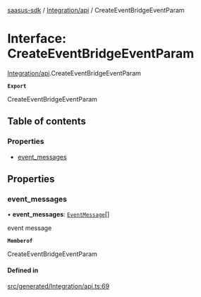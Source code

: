 [saasus-sdk](../README.md) / [Integration/api](../modules/Integration_api.md) / CreateEventBridgeEventParam

# Interface: CreateEventBridgeEventParam

[Integration/api](../modules/Integration_api.md).CreateEventBridgeEventParam

**`Export`**

CreateEventBridgeEventParam

## Table of contents

### Properties

- [event\_messages](Integration_api.CreateEventBridgeEventParam.md#event_messages)

## Properties

### event\_messages

• **event\_messages**: [`EventMessage`](Integration_api.EventMessage.md)[]

event message

**`Memberof`**

CreateEventBridgeEventParam

#### Defined in

[src/generated/Integration/api.ts:69](https://github.com/saasus-platform/saasus-sdk-javascript/blob/997c544/src/generated/Integration/api.ts#L69)
